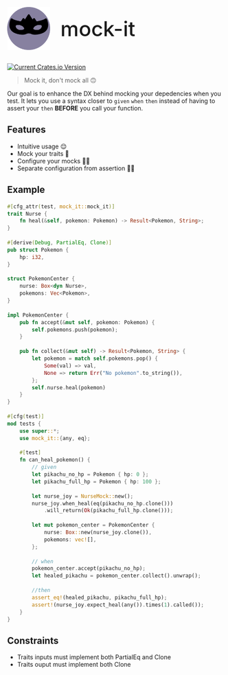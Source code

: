 <div style="display: flex; justify-content: left; align-items: center;">
    <img src="./assets/mock-it.svg" width="100px" />
    <span style="margin-left: 24px;font-size: 48px; font-weight: 500;">mock-it</span>
</div>

<br/>

[![Current Crates.io Version](https://img.shields.io/crates/v/mock-it.svg)](https://crates.io/crates/mock-it)

> Mock it, don't mock all 🙃

Our goal is to enhance the DX behind mocking your depedencies when you test.
It lets you use a syntax closer to `given` `when` `then` instead of having to
assert your `then` **BEFORE** you call your function.

## Features

* Intuitive usage 😌
* Mock your traits 🦾
* Configure your mocks 👷‍♀️
* Separate configuration from assertion 🕵️‍♀️

## Example

``` rust
#[cfg_attr(test, mock_it::mock_it)]
trait Nurse {
    fn heal(&self, pokemon: Pokemon) -> Result<Pokemon, String>;
}

#[derive(Debug, PartialEq, Clone)]
pub struct Pokemon {
    hp: i32,
}

struct PokemonCenter {
    nurse: Box<dyn Nurse>,
    pokemons: Vec<Pokemon>,
}

impl PokemonCenter {
    pub fn accept(&mut self, pokemon: Pokemon) {
        self.pokemons.push(pokemon);
    }

    pub fn collect(&mut self) -> Result<Pokemon, String> {
        let pokemon = match self.pokemons.pop() {
            Some(val) => val,
            None => return Err("No pokemon".to_string()),
        };
        self.nurse.heal(pokemon)
    }
}

#[cfg(test)]
mod tests {
    use super::*;
    use mock_it::{any, eq};

    #[test]
    fn can_heal_pokemon() {
        // given
        let pikachu_no_hp = Pokemon { hp: 0 };
        let pikachu_full_hp = Pokemon { hp: 100 };

        let nurse_joy = NurseMock::new();
        nurse_joy.when_heal(eq(pikachu_no_hp.clone()))
            .will_return(Ok(pikachu_full_hp.clone()));

        let mut pokemon_center = PokemonCenter {
            nurse: Box::new(nurse_joy.clone()),
            pokemons: vec![],
        };

        // when
        pokemon_center.accept(pikachu_no_hp);
        let healed_pikachu = pokemon_center.collect().unwrap();

        //then
        assert_eq!(healed_pikachu, pikachu_full_hp);
        assert!(nurse_joy.expect_heal(any()).times(1).called());
    }
}
```

## Constraints

* Traits inputs must implement both PartialEq and Clone
* Traits ouput must implement both Clone
